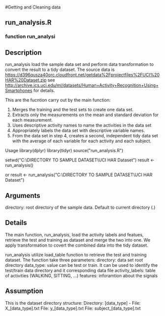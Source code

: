 #Getting and Cleaning data

## run_analysis.R

### function run_analysi

## Description
run_analysis load the sample data set and perform data transformation to convert the result to a tidy dataset.
The source data is https://d396qusza40orc.cloudfront.net/getdata%2Fprojectfiles%2FUCI%20HAR%20Dataset.zip 
see http://archive.ics.uci.edu/ml/datasets/Human+Activity+Recognition+Using+Smartphones for details.

This are the fucntion carry out by the main function:
1. Merges the training and the test sets to create one data set.
2. Extracts only the measurements on the mean and standard deviation for each measurement. 
3. Uses descriptive activity names to name the activities in the data set
4. Appropriately labels the data set with descriptive variable names. 
5. From the data set in step 4, creates a second, independent tidy data set with the average of each variable for each activity and each subject.

Usage
library(dplyr)
library(tidyr)
source("run_analysis.R")

setwd("C:\\DIRECTORY TO SAMPLE DATASET\UCI HAR Dataset")
result <- run_analysis()

or
result <- run_analysis("C:\\DIRECTORY TO SAMPLE DATASET\UCI HAR Dataset")

## Arguments
directory: root directory of the sample data. Default to current directory (.)

## Details
The main function, run_analysis, load the activity labels and featues, retrieve the test and training as dataset and  merge the two into one. We apply transformation to covert the combined data into the tidy dataset.

run_analysis utilize load_table function to retrieve the test and training dataset. The function take three parameters:
directory: data set root directory
data_type: value can be test or train. It can be used to identify the test/train
    data directory and it corresponding data file
activity_labels: table of activities (WALKING, SITTING, ...)
features: inforamtion about the signals

## Assumption
This is the dataset directory structure:
Directory: [data_type] -
     File: X_[data_type].txt
     File: y_[data_type].txt
     File: subject_[data_type].txt

